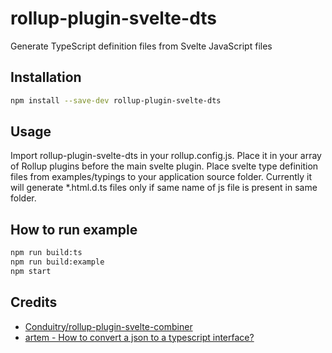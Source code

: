 # rollup-plugin-svelte-dts
Generate TypeScript definition files from Svelte JavaScript files

## Installation

```bash
npm install --save-dev rollup-plugin-svelte-dts
```

## Usage

Import rollup-plugin-svelte-dts in your rollup.config.js. Place it in your array of Rollup plugins before the main svelte plugin.
Place svelte type definition files from examples/typings to your application source folder.
Currently it will generate *.html.d.ts files only if same name of js file is present in same folder. 

## How to run example

```bash
npm run build:ts
npm run build:example
npm start
```

## Credits
- [Conduitry/rollup-plugin-svelte-combiner](https://github.com/Conduitry/rollup-plugin-svelte-combiner)
- [artem - How to convert a json to a typescript interface?](https://stackoverflow.com/questions/41070689/how-to-convert-a-json-to-a-typescript-interface )   